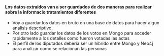 #### Los datos extraidos van a ser guardados de dos maneras para realizar sobre la informacio tratamientos diferentes

- Voy a guardar los datos en bruto en una base de datos para hacer algun analisis descriptivo.
- Por otro lado guardar los datos de los votos en Mongo para acceder rapidamente a los detalles como fueron votadas las actas
- El perfil de los diputados deberia ser un hibrido entre Mongo y Neo4j para analizar como se relacionan las personas
